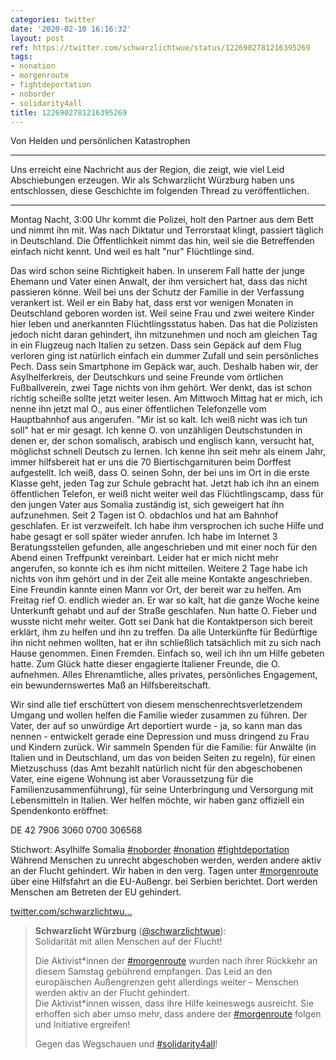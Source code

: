 ```yaml
---
categories: twitter
date: '2020-02-10 16:16:32'
layout: post
ref: https://twitter.com/schwarzlichtwue/status/1226902781216395269
tags:
- nonation
- morgenroute
- fightdeportation
- noborder
- solidarity4all
title: 1226902781216395269
---
```

Von Helden und persönlichen Katastrophen



---



Uns erreicht eine Nachricht aus der Region, die zeigt, wie viel Leid Abschiebungen erzeugen. Wir als Schwarzlicht Würzburg haben uns entschlossen, diese Geschichte im folgenden Thread zu veröffentlichen.



---
Montag Nacht, 3:00 Uhr kommt die Polizei, holt den Partner aus dem Bett und nimmt ihn mit. Was nach Diktatur und Terrorstaat klingt, passiert täglich in Deutschland.
Die Öffentlichkeit nimmt das hin, weil sie die Betreffenden einfach nicht kennt. Und weil es halt "nur" Flüchtlinge sind.



Das wird schon seine Richtigkeit haben.
In unserem Fall hatte der junge Ehemann und Vater einen Anwalt, der ihm versichert hat, dass das nicht passieren könne. Weil bei uns der Schutz der Familie in der Verfassung verankert ist.
Weil er ein Baby hat, dass erst vor wenigen Monaten in Deutschland geboren worden ist. Weil seine Frau und zwei weitere Kinder hier leben und anerkannten Flüchtlingsstatus haben.
Das hat die Polizisten jedoch nicht daran gehindert, ihn mitzunehmen und noch am gleichen Tag in ein Flugzeug nach Italien zu setzen. Dass sein Gepäck auf dem Flug verloren ging ist natürlich einfach ein dummer Zufall und sein persönliches Pech.
Dass sein Smartphone im Gepäck war, auch. Deshalb haben wir, der Asylhelferkreis, der Deutschkurs und seine Freunde vom örtlichen Fußballverein, zwei Tage nichts von ihm gehört. Wer denkt, das ist schon richtig scheiße sollte jetzt weiter lesen.
Am Mittwoch Mittag hat er mich, ich nenne ihn jetzt mal O., aus einer öffentlichen Telefonzelle vom Hauptbahnhof aus angerufen. "Mir ist so kalt. Ich weiß nicht was ich tun soll" hat er mir gesagt.
Ich kenne O. von unzähligen Deutschstunden in denen er, der schon somalisch, arabisch und englisch kann, versucht hat, möglichst schnell Deutsch zu lernen. Ich kenne ihn seit mehr als einem Jahr, immer hilfsbereit hat er uns die 70 Biertischgarnituren beim Dorffest aufgestellt.
Ich weiß, dass O. seinen Sohn, der bei uns im Ort in die erste Klasse geht, jeden Tag zur Schule gebracht hat.
Jetzt hab ich ihn an einem öffentlichen Telefon, er weiß nicht weiter weil das Flüchtlingscamp, dass für den jungen Vater aus Somalia zuständig ist, sich geweigert hat ihn aufzunehmen. Seit 2 Tagen ist O. obdachlos und hat am Bahnhof geschlafen. Er ist verzweifelt.
Ich habe ihm versprochen ich suche Hilfe und habe gesagt er soll später wieder anrufen. Ich habe im Internet 3 Beratungsstellen gefunden, alle angeschrieben und mit einer noch für den Abend einen Treffpunkt vereinbart.
Leider hat er mich nicht mehr angerufen, so konnte ich es ihm nicht mitteilen. Weitere 2 Tage habe ich nichts von ihm gehört und in der Zeit alle meine Kontakte angeschrieben. Eine Freundin kannte einen Mann vor Ort, der bereit war zu helfen.
Am Freitag rief O. endlich wieder an. Er war so kalt, hat die ganze Woche keine Unterkunft gehabt und auf der Straße geschlafen. Nun hatte O. Fieber und wusste nicht mehr weiter. Gott sei Dank hat die Kontaktperson sich bereit erklärt, ihm zu helfen und ihn zu treffen.
Da alle Unterkünfte für Bedürftige ihn nicht nehmen wollten, hat er ihn schließlich tatsächlich mit zu sich nach Hause genommen. Einen Fremden. Einfach so, weil ich ihn um Hilfe gebeten hatte. Zum Glück hatte dieser engagierte Italiener Freunde, die O. aufnehmen.
Alles Ehrenamtliche, alles privates, persönliches Engagement, ein bewundernswertes Maß an Hilfsbereitschaft. 



Wir sind alle tief erschüttert von diesem menschenrechtsverletzendem Umgang und wollen helfen die Familie wieder zusammen zu führen.
Der Vater, der auf so unwürdige Art deportiert wurde - ja, so kann man das nennen - entwickelt gerade eine Depression und muss dringend zu Frau und Kindern zurück.
Wir sammeln Spenden für die Familie: für Anwälte (in Italien und in Deutschland, um das von beiden Seiten zu regeln), für einen Mietzuschuss (das Amt bezahlt natürlich nicht für den abgeschobenen Vater, eine eigene Wohnung ist aber Voraussetzung für die Familienzusammenführung), für seine Unterbringung und Versorgung mit Lebensmitteln in Italien. Wer helfen möchte, wir haben ganz offiziell ein Spendenkonto eröffnet:



DE 42 7906 3060 0700 306568

Stichwort: Asylhilfe Somalia
[#noborder](/t/noborder) [#nonation](/t/nonation) [#fightdeportation](/t/fightdeportation)
Während Menschen zu unrecht abgeschoben werden, werden andere aktiv an der Flucht gehindert. Wir haben in den verg. Tagen unter [#morgenroute](/t/morgenroute) über eine Hilfsfahrt an die EU-Außengr. bei Serbien berichtet. Dort werden Menschen am Betreten der EU gehindert.

[twitter.com/schwarzlichtwu…](https://twitter.com/schwarzlichtwue/status/1227229399277240323)
> <b>Schwarzlicht Würzburg</b> ([@schwarzlichtwue](https://twitter.com/schwarzlichtwue)):  
>Solidarität mit allen Menschen auf der Flucht!  
>  
>  
>  
>Die Aktivist\*innen der [#morgenroute](/t/morgenroute) wurden nach ihrer Rückkehr an diesem Samstag gebührend empfangen. Das Leid an den europäischen Außengrenzen geht allerdings weiter – Menschen werden aktiv an der Flucht gehindert.   
>Die Aktivist\*innen wissen, dass ihre Hilfe keineswegs ausreicht. Sie erhoffen sich aber umso mehr, dass andere der [#morgenroute](/t/morgenroute) folgen und Initiative ergreifen!  
>  
>Gegen das Wegschauen und [#solidarity4all](/t/solidarity4all)!  

